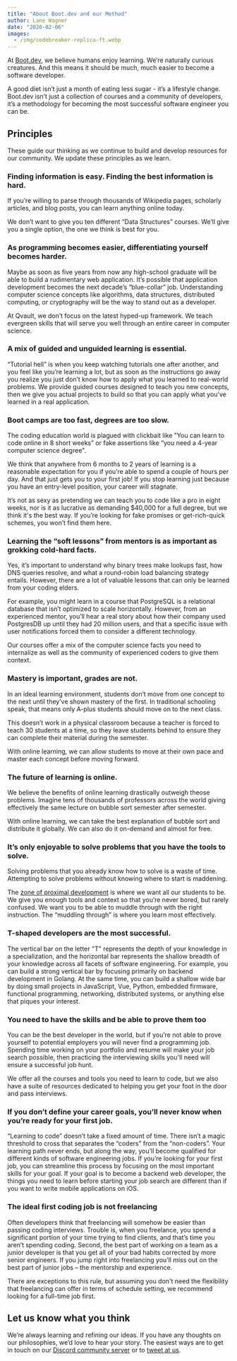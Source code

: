 ```yaml
---
title: "About Boot.dev and our Method"
author: Lane Wagner
date: "2020-02-06"
images:
  - /img/codebreaker-replica-ft.webp
---
```


At [Boot.dev](https://boot.dev), we believe humans enjoy learning. We’re naturally curious creatures. And this means it should be much, much easier to become a software developer. 

A good diet isn’t just a month of eating less sugar - it’s a lifestyle change. Boot.dev isn’t just a collection of courses and a community of developers, it’s a methodology for becoming the most successful software engineer you can be.

## Principles

These guide our thinking as we continue to build and develop resources for our community. We update these principles as we learn.

### Finding information is easy. Finding the best information is hard.

If you’re willing to parse through thousands of Wikipedia pages, scholarly articles, and blog posts, you can learn anything online today.

We don’t want to give you ten different “Data Structures” courses. We’ll give you a single option, the one we think is best for you.

### As programming becomes easier, differentiating yourself becomes harder.

Maybe as soon as five years from now any high-school graduate will be able to build a rudimentary web application. It’s possible that application development becomes the next decade’s “blue-collar” job. Understanding computer science concepts like algorithms, data structures, distributed computing, or cryptography will be the way to stand out as a developer.

At Qvault, we don’t focus on the latest hyped-up framework. We teach evergreen skills that will serve you well through an entire career in computer science.

### A mix of guided and unguided learning is essential.

“Tutorial hell” is when you keep watching tutorials one after another, and you feel like you’re learning a lot, but as soon as the instructions go away you realize you just don’t know how to apply what you learned to real-world problems. We provide guided courses designed to teach you new concepts, then we give you actual projects to build so that you can apply what you've learned in a real application.

### Boot camps are too fast, degrees are too slow.

The coding education world is plagued with clickbait like "You can learn to code online in 8 short weeks” or fake assertions like “you need a 4-year computer science degree".

We think that anywhere from 6 months to 2 years of learning is a reasonable expectation for you if you’re able to spend a couple of hours per day. And that just gets you to your first job! If you stop learning just because you have an entry-level position, your career will stagnate.

It’s not as sexy as pretending we can teach you to code like a pro in eight weeks, nor is it as lucrative as demanding $40,000 for a full degree, but we think it's the best way. If you’re looking for fake promises or get-rich-quick schemes, you won’t find them here.

### Learning the “soft lessons” from mentors is as important as grokking cold-hard facts.

Yes, it’s important to understand why binary trees make lookups fast, how DNS queries resolve, and what a round-robin load balancing strategy entails. However, there are a lot of valuable lessons that can only be learned from your coding elders.

For example, you might learn in a course that PostgreSQL is a relational database that isn’t optimized to scale horizontally. However, from an experienced mentor, you’ll hear a real story about how their company used PostgresDB up until they had 20 million users, and that a specific issue with user notifications forced them to consider a different technology.

Our courses offer a mix of the computer science facts you need to internalize as well as the community of experienced coders to give them context.

### Mastery is important, grades are not.

In an ideal learning environment, students don’t move from one concept to the next until they’ve shown mastery of the first. In traditional schooling speak, that means only A-plus students should move on to the next class.

This doesn’t work in a physical classroom because a teacher is forced to teach 30 students at a time, so they leave students behind to ensure they can complete their material during the semester. 

With online learning, we can allow students to move at their own pace and master each concept before moving forward.

### The future of learning is online.

We believe the benefits of online learning drastically outweigh theose problems. Imagine tens of thousands of professors across the world giving effectively the same lecture on bubble sort semester after semester. 

With online learning, we can take the best explanation of bubble sort and distribute it globally. We can also do it on-demand and almost for free.

### It’s only enjoyable to solve problems that you have the tools to solve.

Solving problems that you already know how to solve is a waste of time. Attempting to solve problems without knowing where to start is maddening. 

The [zone of proximal development](https://en.wikipedia.org/wiki/Zone_of_proximal_development) is where we want all our students to be. We give you enough tools and context so that you’re never bored, but rarely confused. We want you to be able to muddle through with the right instruction. The “muddling through” is where you learn most effectively.

### T-shaped developers are the most successful.

The vertical bar on the letter "T" represents the depth of your knowledge in a specialization, and the horizontal bar represents the shallow breadth of your knowledge across all facets of software engineering. For example, you can build a strong vertical bar by focusing primarily on backend development in Golang. At the same time, you can build a shallow wide bar by doing small projects in JavaScript, Vue, Python, embedded firmware, functional programming, networking, distributed systems, or anything else that piques your interest.

### You need to have the skills and be able to prove them too

You can be the best developer in the world, but if you’re not able to prove yourself to potential employers you will never find a programming job. Spending time working on your portfolio and resume will make your job search possible, then practicing the interviewing skills you'll need will ensure a successful job hunt.

We offer all the courses and tools you need to learn to code, but we also have a suite of resources dedicated to helping you get your foot in the door and pass interviews.

### If you don’t define your career goals, you’ll never know when you’re ready for your first job.

“Learning to code” doesn’t take a fixed amount of time. There isn’t a magic threshold to cross that separates the “coders” from the “non-coders”. Your learning path never ends, but along the way, you’ll become qualified for different kinds of software engineering jobs. If you’re looking for your first job, you can streamline this process by focusing on the most important skills for your goal. If your goal is to become a backend web developer, the things you need to learn before starting your job search are different than if you want to write mobile applications on iOS.

### The ideal first coding job is not freelancing

Often developers think that freelancing will somehow be easier than passing coding interviews. Trouble is, when you freelance, you spend a significant portion of your time trying to find clients, and that’s time you aren’t spending coding. Second, the best part of working on a team as a junior developer is that you get all of your bad habits corrected by more senior engineers. If you jump right into freelancing you’ll miss out on the best part of junior jobs – the mentorship and experience.

There are exceptions to this rule, but assuming you don't need the flexibility that freelancing can offer in terms of schedule setting, we recommend looking for a full-time job first.

## Let us know what you think

We’re always learning and refining our ideas. If you have any thoughts on our philosophies, we’d love to hear your story. The easiest ways are to get in touch on our [Discord community server](https://discord.gg/EEkFwbv) or to [tweet at us](https://twitter.com/bootdotdev).
